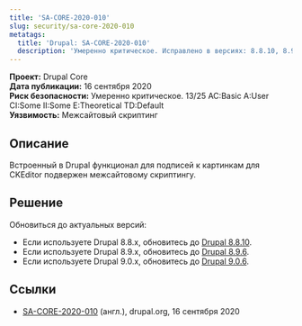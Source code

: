```yaml
---
title: 'SA-CORE-2020-010'
slug: security/sa-core-2020-010
metatags:
  title: 'Drupal: SA-CORE-2020-010'
  description: 'Умеренно критическое. Исправлено в версиях: 8.8.10, 8.9.6, 9.0.6.'
---
```


**Проект:** Drupal Core\
**Дата публикации:** 16 сентября 2020\
**Риск безопасности:** Умеренно критическое. 13/25 AC:Basic A:User CI:Some II:Some E:Theoretical TD:Default\
**Уязвимость:** Межсайтовый скриптинг

## Описание

Встроенный в Drupal функционал для подписей к картинкам для CKEditor подвержен межсайтовому скриптингу. 

## Решение

Обновиться до актуальных версий:

- Если используете Drupal 8.8.x, обновитесь до [Drupal 8.8.10](../../../releases/8/8.8.x/8.8.10/index.md).
- Если используете Drupal 8.9.x, обновитесь до [Drupal 8.9.6](../../../releases/8/8.9.x/8.9.6/index.md).
- Если используете Drupal 9.0.x, обновитесь до [Drupal 9.0.6](../../../releases/9/9.0.x/9.0.6/index.md).

## Ссылки

- [SA-CORE-2020-010](https://www.drupal.org/sa-core-2020-010) (англ.), drupal.org, 16 сентября 2020